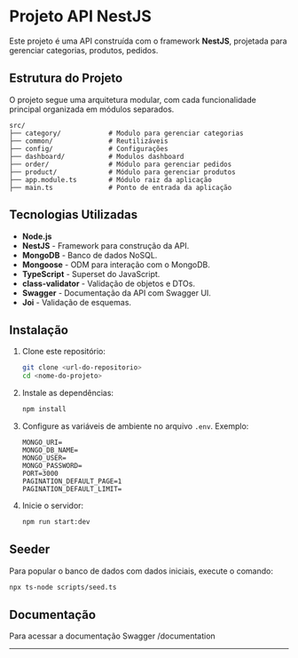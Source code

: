 # Projeto API NestJS

Este projeto é uma API construída com o framework **NestJS**, projetada para gerenciar categorias, produtos, pedidos.

## Estrutura do Projeto

O projeto segue uma arquitetura modular, com cada funcionalidade principal organizada em módulos separados.

```
src/
├── category/            # Modulo para gerenciar categorias
├── common/              # Reutilizáveis
├── config/              # Configurações
├── dashboard/           # Modulos dashboard
├── order/               # Módulo para gerenciar pedidos
├── product/             # Módulo para gerenciar produtos
├── app.module.ts        # Módulo raiz da aplicação
├── main.ts              # Ponto de entrada da aplicação
```

## Tecnologias Utilizadas

- **Node.js**
- **NestJS** - Framework para construção da API.
- **MongoDB** - Banco de dados NoSQL.
- **Mongoose** - ODM para interação com o MongoDB.
- **TypeScript** - Superset do JavaScript.
- **class-validator** - Validação de objetos e DTOs.
- **Swagger** - Documentação da API com Swagger UI.
- **Joi** - Validação de esquemas.

## Instalação

1. Clone este repositório:

   ```bash
   git clone <url-do-repositorio>
   cd <nome-do-projeto>
   ```

2. Instale as dependências:

   ```bash
   npm install
   ```

3. Configure as variáveis de ambiente no arquivo `.env`. Exemplo:

   ```env
   MONGO_URI=
   MONGO_DB_NAME=
   MONGO_USER=
   MONGO_PASSWORD=
   PORT=3000
   PAGINATION_DEFAULT_PAGE=1
   PAGINATION_DEFAULT_LIMIT=
   ```

4. Inicie o servidor:
   ```bash
   npm run start:dev
   ```

## Seeder

Para popular o banco de dados com dados iniciais, execute o comando:

```bash
npx ts-node scripts/seed.ts
```

## Documentação

Para acessar a documentação Swagger
/documentation

---
